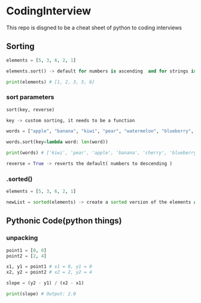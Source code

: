 # CodingInterview

This repo is disgned to be a cheat sheet of python to coding interviews

## Sorting
```python
elements = [5, 3, 6, 2, 1]

elements.sort() -> default for numbers is ascending  and for strings is alphabetical 

print(elements) # [1, 2, 3, 5, 6]
```
### sort parameters 
```python
sort(key, reverse)

key -> custom sorting, it needs to be a function

words = ["apple", "banana", "kiwi", "pear", "watermelon", "blueberry", "cherry"]

words.sort(key=lambda word: len(word))

print(words) # ['kiwi', 'pear', 'apple', 'banana', 'cherry', 'blueberry', 'watermelon']

reverse = True -> reverts the default( numbers to descending )
```
### .sorted()
```python
elements = [5, 3, 6, 2, 1]

newList = sorted(elements) -> create a sorted version of the elements and put it on newList

```
## Pythonic Code(python things)

### unpacking 

``` python
point1 = [0, 0]
point2 = [2, 4]

x1, y1 = point1 # x1 = 0, y1 = 0
x2, y2 = point2 # x2 = 2, y2 = 4

slope = (y2 - y1) / (x2 - x1)

print(slope) # Output: 2.0 
```
